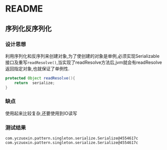 # README

## 序列化反序列化

### 设计思想

利用序列化和反序列来创建对象,为了使创建的对象是单例,必须实现Serializable接口及重写`readResolve()`,当实现了readResolve方法后,jvm就会有readResolve返回指定对象,也就保证了单例性.

```java
protected Object readResolve(){
    return  serialize;
}
```

### 缺点

使用起来比较复杂,还要使用到IO读写

### 测试结果

```properties
com.yczuoxin.pattern.singleton.serialize.Serialize@4554617c
com.yczuoxin.pattern.singleton.serialize.Serialize@4554617c
```

